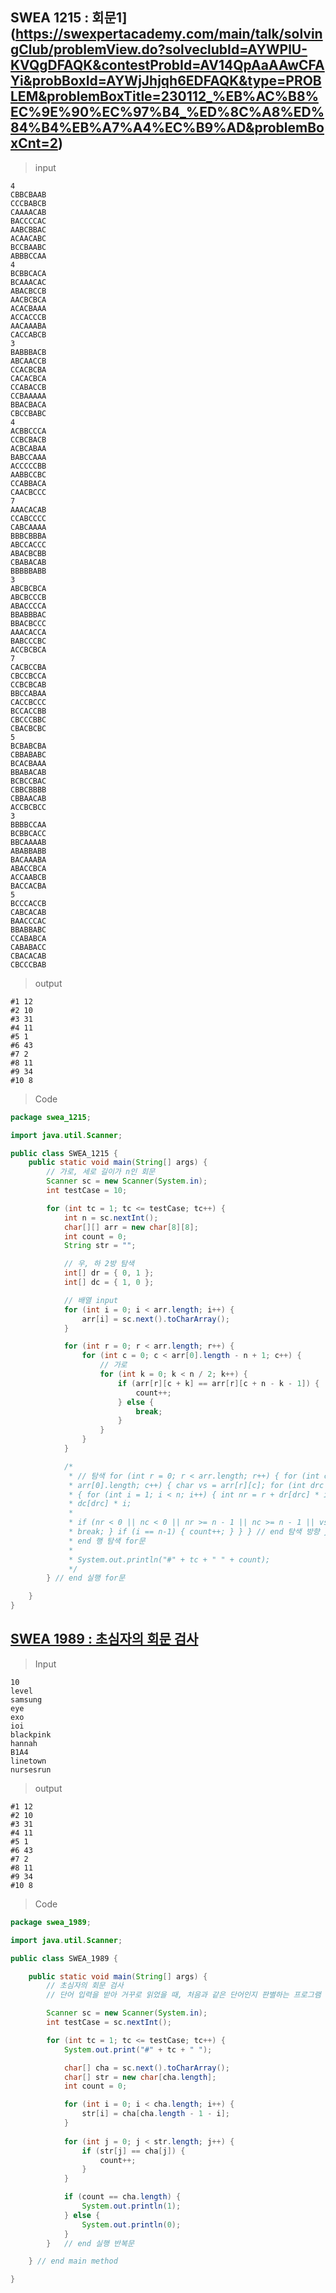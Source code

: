 ## SWEA 1215 : 회문1](https://swexpertacademy.com/main/talk/solvingClub/problemView.do?solveclubId=AYWPlU-KVQgDFAQK&contestProbId=AV14QpAaAAwCFAYi&probBoxId=AYWjJhjqh6EDFAQK&type=PROBLEM&problemBoxTitle=230112_%EB%AC%B8%EC%9E%90%EC%97%B4_%ED%8C%A8%ED%84%B4%EB%A7%A4%EC%B9%AD&problemBoxCnt=2)

> input

~~~
4
CBBCBAAB
CCCBABCB
CAAAACAB
BACCCCAC
AABCBBAC
ACAACABC
BCCBAABC
ABBBCCAA
4
BCBBCACA
BCAAACAC
ABACBCCB
AACBCBCA
ACACBAAA
ACCACCCB
AACAAABA
CACCABCB
3
BABBBACB
ABCAACCB
CCACBCBA
CACACBCA
CCABACCB
CCBAAAAA
BBACBACA
CBCCBABC
4
ACBBCCCA
CCBCBACB
ACBCABAA
BABCCAAA
ACCCCCBB
AABBCCBC
CCABBACA
CAACBCCC
7
AAACACAB
CCABCCCC
CABCAAAA
BBBCBBBA
ABCCACCC
ABACBCBB
CBABACAB
BBBBBABB
3
ABCBCBCA
ABCBCCCB
ABACCCCA
BBABBBAC
BBACBCCC
AAACACCA
BABCCCBC
ACCBCBCA
7
CACBCCBA
CBCCBCCA
CCBCBCAB
BBCCABAA
CACCBCCC
BCCACCBB
CBCCCBBC
CBACBCBC
5
BCBABCBA
CBBABABC
BCACBAAA
BBABACAB
BCBCCBAC
CBBCBBBB
CBBAACAB
ACCBCBCC
3
BBBBCCAA
BCBBCACC
BBCAAAAB
ABABBABB
BACAAABA
ABACCBCA
ACCAABCB
BACCACBA
5
BCCCACCB
CABCACAB
BAACCCAC
BBABBABC
CCABABCA
CABABACC
CBACACAB
CBCCCBAB
~~~



> output

~~~
#1 12
#2 10
#3 31
#4 11
#5 1
#6 43
#7 2
#8 11
#9 34
#10 8
~~~



> Code

~~~java
package swea_1215;

import java.util.Scanner;

public class SWEA_1215 {
	public static void main(String[] args) {
		// 가로, 세로 길이가 n인 회문
		Scanner sc = new Scanner(System.in);
		int testCase = 10;

		for (int tc = 1; tc <= testCase; tc++) {
			int n = sc.nextInt();
			char[][] arr = new char[8][8];
			int count = 0;
			String str = "";

			// 우, 하 2방 탐색
			int[] dr = { 0, 1 };
			int[] dc = { 1, 0 };

			// 배열 input
			for (int i = 0; i < arr.length; i++) {
				arr[i] = sc.next().toCharArray();
			}

			for (int r = 0; r < arr.length; r++) {
				for (int c = 0; c < arr[0].length - n + 1; c++) {
					// 가로
					for (int k = 0; k < n / 2; k++) {
						if (arr[r][c + k] == arr[r][c + n - k - 1]) {
							count++;
						} else {
							break;
						}
					}
				}
			}

			/*
			 * // 탐색 for (int r = 0; r < arr.length; r++) { for (int c = 0; c <
			 * arr[0].length; c++) { char vs = arr[r][c]; for (int drc = 0; drc < 2; drc++)
			 * { for (int i = 1; i < n; i++) { int nr = r + dr[drc] * i; int nc = c +
			 * dc[drc] * i;
			 * 
			 * if (nr < 0 || nc < 0 || nr >= n - 1 || nc >= n - 1 || vs != arr[nr][nc]) {
			 * break; } if (i == n-1) { count++; } } } // end 탐색 방향 } // end 열 탐색 for문 } //
			 * end 행 탐색 for문
			 * 
			 * System.out.println("#" + tc + " " + count);
			 */
		} // end 실행 for문

	}
}
~~~



## [SWEA 1989 : 초심자의 회문 검사](https://swexpertacademy.com/main/talk/solvingClub/problemView.do?solveclubId=AYWPlU-KVQgDFAQK&contestProbId=AV5PyTLqAf4DFAUq&probBoxId=AYWjJhjqh6EDFAQK&type=PROBLEM&problemBoxTitle=230112_%EB%AC%B8%EC%9E%90%EC%97%B4_%ED%8C%A8%ED%84%B4%EB%A7%A4%EC%B9%AD&problemBoxCnt=2)

> Input

~~~
10
level
samsung
eye
exo
ioi
blackpink
hannah
B1A4
linetown
nursesrun
~~~



> output

~~~
#1 12
#2 10
#3 31
#4 11
#5 1
#6 43
#7 2
#8 11
#9 34
#10 8
~~~



> Code

~~~java
package swea_1989;

import java.util.Scanner;

public class SWEA_1989 {

	public static void main(String[] args) {
		// 초심자의 회문 검사
        // 단어 입력을 받아 거꾸로 읽었을 때, 처음과 같은 단어인지 판별하는 프로그램

		Scanner sc = new Scanner(System.in);
		int testCase = sc.nextInt();

		for (int tc = 1; tc <= testCase; tc++) {
			System.out.print("#" + tc + " ");

			char[] cha = sc.next().toCharArray();
			char[] str = new char[cha.length];
			int count = 0;

			for (int i = 0; i < cha.length; i++) {
				str[i] = cha[cha.length - 1 - i];
			}
			
			for (int j = 0; j < str.length; j++) {
				if (str[j] == cha[j]) {
					count++;
				}
			}

			if (count == cha.length) {
				System.out.println(1);
			} else {
				System.out.println(0);
			}
		}	// end 실행 반복문

	} // end main method

}

~~~

